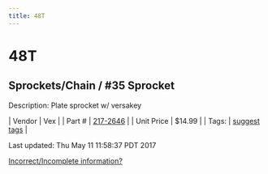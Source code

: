```yaml
---
title: 48T
---
```


# 48T
## Sprockets/Chain / #35 Sprocket
Description: 	Plate sprocket w/ versakey 

| Vendor | Vex | 
| Part # | [217-2646](http://www.vexrobotics.com/vexpro/motion/sprockets-and-chain/35-sprockets.html) | 
| Unit Price | $14.99 | 
| Tags: | [suggest tags](https://docs.google.com/forms/d/e/1FAIpQLSeWyY8v3RgOty-MyWmh9U0iivNYN_molChYyS-0U-o-kOAv_g/viewform) | 

Last updated: Thu May 11 11:58:37 PDT 2017

 [Incorrect/Incomplete information?](https://docs.google.com/forms/d/e/1FAIpQLSeWyY8v3RgOty-MyWmh9U0iivNYN_molChYyS-0U-o-kOAv_g/viewform)